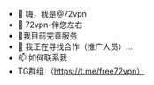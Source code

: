 - 👋 嗨，我是@72vpn
- 👀 72vpn-伴您左右
- 🌱我目前完善服务
- 💞️ 我正在寻找合作（推广人员）...
- 📫 如何联系我
-  TG群组 （https://t.me/free72vpn）

<!---
72vpn/72vpn is a ✨ special ✨ repository because its `README.md` (this file) appears on your GitHub profile.
You can click the Preview link to take a look at your changes.
--->
